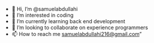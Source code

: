 - 👋 Hi, I’m @samuelabdullahi
- 👀 I’m interested in coding 
- 🌱 I’m currently learning back end development
- 💞️ I’m looking to collaborate on experience programmers
- 📫 How to reach me samuelabdullahi216@gmail.com”

<!---
sammiescotx/sammiescotx is a ✨ special ✨ repository because its `README.md` (this file) appears on your GitHub profile.
You can click the Preview link to take a look at your changes.
--->
